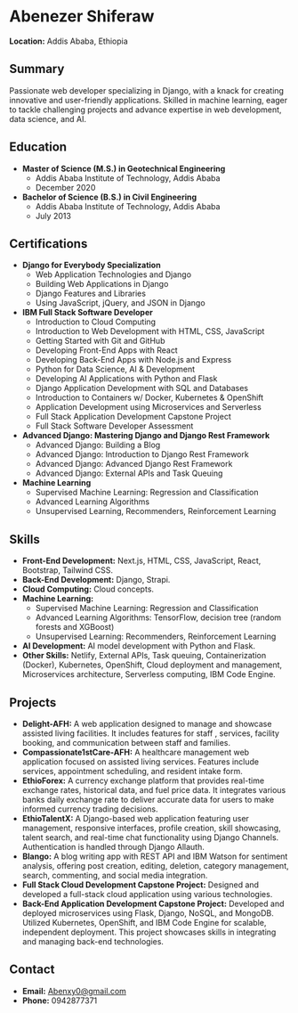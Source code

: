 # Abenezer Shiferaw

**Location:** Addis Ababa, Ethiopia

## Summary

Passionate web developer specializing in Django, with a knack for creating innovative and user-friendly applications. Skilled in machine learning, eager to tackle challenging projects and advance expertise in web development, data science, and AI.

## Education

* **Master of Science (M.S.) in Geotechnical Engineering**
  * Addis Ababa Institute of Technology, Addis Ababa
  * December 2020
* **Bachelor of Science (B.S.) in Civil Engineering**
  * Addis Ababa Institute of Technology, Addis Ababa
  * July 2013

## Certifications

* **Django for Everybody Specialization**
  * Web Application Technologies and Django
  * Building Web Applications in Django
  * Django Features and Libraries
  * Using JavaScript, jQuery, and JSON in Django
* **IBM Full Stack Software Developer**
  * Introduction to Cloud Computing
  * Introduction to Web Development with HTML, CSS, JavaScript
  * Getting Started with Git and GitHub
  * Developing Front-End Apps with React
  * Developing Back-End Apps with Node.js and Express
  * Python for Data Science, AI & Development
  * Developing AI Applications with Python and Flask
  * Django Application Development with SQL and Databases
  * Introduction to Containers w/ Docker, Kubernetes & OpenShift
  * Application Development using Microservices and Serverless
  * Full Stack Application Development Capstone Project
  * Full Stack Software Developer Assessment
* **Advanced Django: Mastering Django and Django Rest Framework**
  * Advanced Django: Building a Blog
  * Advanced Django: Introduction to Django Rest Framework
  * Advanced Django: Advanced Django Rest Framework
  * Advanced Django: External APIs and Task Queuing
* **Machine Learning**
  * Supervised Machine Learning: Regression and Classification
  * Advanced Learning Algorithms
  * Unsupervised Learning, Recommenders, Reinforcement Learning

## Skills

* **Front-End Development:** Next.js, HTML, CSS, JavaScript, React, Bootstrap, Tailwind CSS.
* **Back-End Development:** Django, Strapi.
* **Cloud Computing:** Cloud concepts.
* **Machine Learning:**
  * Supervised Machine Learning: Regression and Classification
  * Advanced Learning Algorithms: TensorFlow, decision tree (random forests and XGBoost)
  * Unsupervised Learning: Recommenders, Reinforcement Learning
* **AI Development:** AI model development with Python and Flask.
* **Other Skills:** Netlify, External APIs, Task queuing, Containerization (Docker), Kubernetes, OpenShift, Cloud deployment and management, Microservices architecture, Serverless computing, IBM Code Engine.

## Projects
* **Delight-AFH:** A web application designed to manage and showcase assisted living facilities. It includes features for staff , services, facility booking, and communication between staff and families.
* **Compassionate1stCare-AFH:** A healthcare management web application focused on assisted living services. Features include services, appointment scheduling, and resident intake form.
* **EthioForex:** A currency exchange platform that provides real-time exchange rates, historical data, and fuel price data. It integrates various banks daily exchange rate to deliver accurate data for users to make informed currency trading decisions.
* **EthioTalentX:** A Django-based web application featuring user management, responsive interfaces, profile creation, skill showcasing, talent search, and real-time chat functionality using Django Channels. Authentication is handled through Django Allauth.
* **Blango:** A blog writing app with REST API and IBM Watson for sentiment analysis, offering post creation, editing, deletion, category management, search, commenting, and social media integration.
* **Full Stack Cloud Development Capstone Project:** Designed and developed a full-stack cloud application using various technologies.
* **Back-End Application Development Capstone Project:** Developed and deployed microservices using Flask, Django, NoSQL, and MongoDB. Utilized Kubernetes, OpenShift, and IBM Code Engine for scalable, independent deployment. This project showcases skills in integrating and managing back-end technologies.


## Contact

* **Email:** Abenxy0@gmail.com
* **Phone:** 0942877371
